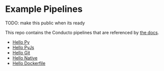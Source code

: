 # Example Pipelines

TODO: make this public when its ready

This repo contains the Conducto pipelines that are referenced by [the docs](https://conducto.com/docs).

- [Hello Py](./hello_py/)
- [Hello PyJs](./hello_py_js/)
- [Hello Git](./hello_git/)
- [Hello Native](./hello_native/)
- [Hello Dockerfile](./hello_dockerfile/)
